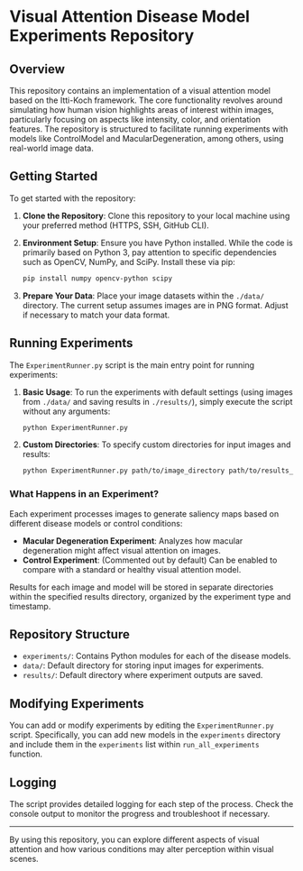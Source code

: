 # Visual Attention Disease Model Experiments Repository

## Overview

This repository contains an implementation of a visual attention model based on the Itti-Koch framework. The core functionality revolves around simulating how human vision highlights areas of interest within images, particularly focusing on aspects like intensity, color, and orientation features. The repository is structured to facilitate running experiments with models like ControlModel and MacularDegeneration, among others, using real-world image data.

## Getting Started

To get started with the repository:

1. **Clone the Repository**: Clone this repository to your local machine using your preferred method (HTTPS, SSH, GitHub CLI).

2. **Environment Setup**: Ensure you have Python installed. While the code is primarily based on Python 3, pay attention to specific dependencies such as OpenCV, NumPy, and SciPy. Install these via pip:

   ```bash
   pip install numpy opencv-python scipy
   ```

3. **Prepare Your Data**: Place your image datasets within the `./data/` directory. The current setup assumes images are in PNG format. Adjust if necessary to match your data format.

## Running Experiments

The `ExperimentRunner.py` script is the main entry point for running experiments:

1. **Basic Usage**: To run the experiments with default settings (using images from `./data/` and saving results in `./results/`), simply execute the script without any arguments:

   ```bash
   python ExperimentRunner.py
   ```

2. **Custom Directories**: To specify custom directories for input images and results:
   ```bash
   python ExperimentRunner.py path/to/image_directory path/to/results_directory
   ```

### What Happens in an Experiment?

Each experiment processes images to generate saliency maps based on different disease models or control conditions:

- **Macular Degeneration Experiment**: Analyzes how macular degeneration might affect visual attention on images.
- **Control Experiment**: (Commented out by default) Can be enabled to compare with a standard or healthy visual attention model.

Results for each image and model will be stored in separate directories within the specified results directory, organized by the experiment type and timestamp.

## Repository Structure

- `experiments/`: Contains Python modules for each of the disease models.
- `data/`: Default directory for storing input images for experiments.
- `results/`: Default directory where experiment outputs are saved.

## Modifying Experiments

You can add or modify experiments by editing the `ExperimentRunner.py` script. Specifically, you can add new models in the `experiments` directory and include them in the `experiments` list within `run_all_experiments` function.

## Logging

The script provides detailed logging for each step of the process. Check the console output to monitor the progress and troubleshoot if necessary.

---

By using this repository, you can explore different aspects of visual attention and how various conditions may alter perception within visual scenes.
